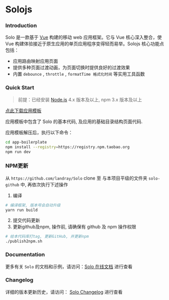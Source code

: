 # Solojs

### Introduction

Solo 是一款基于 [Vue](http://cn.vuejs.org) 构建的移动 web 应用框架。它与 Vue 核心深入整合，使 Vue 构建体验接近于原生应用的单页应用程序变得轻而易举。Solojs 核心功能点包括：

- 应用路由映射应用页面
- 提供多种页面过渡动画，为页面切换时提供良好的过渡效果
- 内置 `debounce` , `throttle` , `formatTime 格式化时间` 等实用工具函数



### Quick Start

> 前提：已经安装 [Node.js](https://nodejs.org/en/) 4.x 版本及以上, npm 3.x 版本及以上

[点此下载应用模板](http://kk5.landray.com.cn:6789/solo#get-started)

应用模板中包含了 Solo 的基本代码, 及应用的基础目录结构页面代码.

应用模板解压后，执行以下命令：

``` Bash
cd app-boilerplate
npm install --registry=https://registry.npm.taobao.org
npm run dev
```

### NPM更新
从 `https://github.com/landray/Solo` clone 至 与本项目平级的文件夹 `solo-github` 中, 再依次执行下述操作

1. 编译
```sh
# 编译框架, 版本号会自动升级
yarn run build 
```
2. 提交代码更新
3. 更新github及npm, 操作前, 请确保有 github 及 npm 操作权限
```sh
# 给本代码库打tag, 更新GitHub, 并更新npm
./publish2npm.sh
```

### Documentation

更多有关 `Solo` 的文档和示例，请访问：[Solo 在线文档](http://kk5.landray.com.cn:6789/solo/index.html) 进行查看



### Changelog

详细的版本更新历史，请访问： [Solo Changelog](http://kk5.landray.com.cn:6789/solo/index.html) 进行查看
